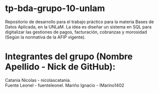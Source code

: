 # tp-bda-grupo-10-unlam
Repositorio de desarrollo para el trabajo práctico para la materia Bases de Datos Aplicada, en la UNLaM. La idea es diseñar un sistema en SQL para digitalizar las gestiones de pagos, facturación, cobranzas y morosidad (Según la normativa de la AFIP vigente). 

# Integrantes del grupo (Nombre Apellido - Nick de GitHub):
Catania Nicolas - nicolascatania.  
Fuente Leonel - fuenteleonel.
Mariño Ignacio - IMarino1402
